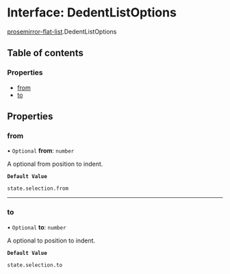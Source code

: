 # Interface: DedentListOptions

[prosemirror-flat-list](../modules/prosemirror_flat_list.md).DedentListOptions

## Table of contents

### Properties

- [from](prosemirror_flat_list.DedentListOptions.md#from)
- [to](prosemirror_flat_list.DedentListOptions.md#to)

## Properties

### from

• `Optional` **from**: `number`

A optional from position to indent.

**`Default Value`**

`state.selection.from`

___

### to

• `Optional` **to**: `number`

A optional to position to indent.

**`Default Value`**

`state.selection.to`
